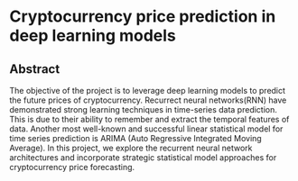 # Cryptocurrency price prediction in deep learning models 

## Abstract 
The objective of the project is to leverage deep learning models to predict the future prices of cryptocurrency. Recurrect neural networks(RNN) have demonstrated strong learning techniques in time-series data prediction. This is due to their ability to remember and extract the temporal features of data.  Another most well-known and successful linear statistical model for time series prediction is ARIMA (Auto Regressive Integrated Moving Average). In this project, we explore the recurrent neural network architectures and incorporate strategic statistical model approaches for cryptocurrency price forecasting. 
